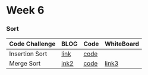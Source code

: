 # Week 6

### Sort

Code Challenge | BLOG  | Code | WhiteBoard
---|---|---|---
Insertion Sort|[link](./BLOG.md)|[code](./app/src)
Merge Sort|[ink2](./BLOG2.md)|[code](./app/src)|[link3](mergesort.md)